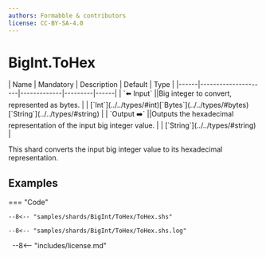 ```yaml
---
authors: Formabble & contributors
license: CC-BY-SA-4.0
---
```



# BigInt.ToHex

<div class="sh-parameters" markdown="1">
| Name | Mandatory | Description | Default | Type |
|------|---------------------|-------------|---------|------|
| `⬅️ Input` ||Big integer to convert, represented as bytes. | | [`Int`](../../types/#int)[`Bytes`](../../types/#bytes)[`String`](../../types/#string) |
| `Output ➡️` ||Outputs the hexadecimal representation of the input big integer value. | | [`String`](../../types/#string) |

</div>

This shard converts the input big integer value to its hexadecimal representation.

## Examples

=== "Code"

  ```x86asm linenums="1"
  --8<-- "samples/shards/BigInt/ToHex/ToHex.shs"
  ```

  ```
  --8<-- "samples/shards/BigInt/ToHex/ToHex.shs.log"
  ```
&nbsp;
--8<-- "includes/license.md"

